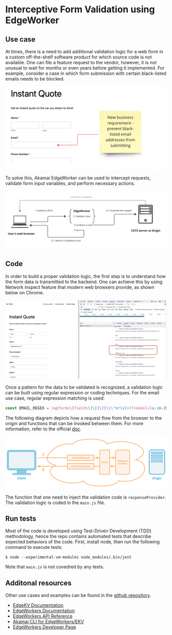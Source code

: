 # Interceptive Form Validation using EdgeWorker

## Use case
At times, there is a need to add additional validation logic for a web form in a custom off-the-shelf software product for which source code is not available. One can file a feature request to the vendor, however, it is not unusual to wait for months or even years before getting it implemented. For example, consider a case in which form submission with certain black-listed emails needs to be blocked.

![Use case diagram](./images/image2.jpg "Email validation use case")

To solve this, Akamai EdgeWorker can be used to intercept requests, validate form input variables, and perform necessary actions.

![Request Flow diagram](./images/image1.jpg "Request flow")

## Code
In order to build a proper validation logic, the first step is to understand how the form data is transmitted to the backend. One can achieve this by using Network inspect feature that modern web browsers provide, as shown below on Chrome.

![Request Flow diagram](./images/image3.jpg "Network Inspect on Chrome")

Once a pattern for the data to be validated is recognized, a validation logic can be built using regular expression or coding techniques. For the email use case, regular expression matching is used:

```js
const EMAIL_REGEX = /wpforms\[fields\]\[1\][\\\"nr\s]+(?<email>[a-zA-Z0-9]+@[a-zA-Z0-9]+[\.][a-zA-Z]+)/;
```

The following diagram depicts how a request flow from the browser to the origin and functions that can be invoked between them. For more information, refer to the official [doc](https://techdocs.akamai.com/edgeworkers/docs/event-handler-functions).


![Edgeworker event model diagram](./images/image4.png "EdgeWorker event model")

The function that one need to inject the validation code is `responseProvider`. The validation logic is coded in the `main.js` file.

## Run tests
Most of the code is developed using Test-Driven Development (TDD) methodology, hence the repo contains automated tests that describe expected behaviors of the code. First, install node, then run the following command to execute tests:

```shell
$ node --experimental-vm-modules node_modules/.bin/jest
```

Note that `main.js` is not covedred by any tests.


## Additonal resources
Other use cases and examples can be found in the [github repository](https://github.com/akamai/edgeworkers-examples).

* [EdgeKV Documentation](https://techdocs.akamai.com/edgekv/docs)
* [EdgeWorkers Documentation](https://techdocs.akamai.com/edgeworkers/docs)
* [EdgeWorkers API Reference](https://techdocs.akamai.com/edgeworkers/reference/api)
* [Akamai CLI for EdgeWorkers/EKV](https://developer.akamai.com/legacy/cli/packages/edgeworkers.html)
* [EdgeWorkers Developer Page](https://developer.akamai.com/edgeworkers)